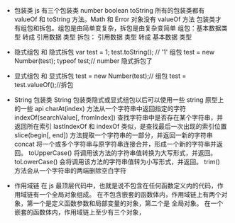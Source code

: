 <!--
 * @Author: your name
 * @Date: 2021-12-09 09:37:30
 * @LastEditTime: 2021-12-09 10:17:01
 * @LastEditors: Please set LastEditors
 * @Description: 打开koroFileHeader查看配置 进行设置: https://github.com/OBKoro1/koro1FileHeader/wiki/%E9%85%8D%E7%BD%AE
 * @FilePath: \study notes\javascript\js高级程序设计\other.md
-->

- 包装类
  js 有三个包装类 number boolean toString
  所有的包装类都有 valueOf 和 toString 方法。Math 和 Error 对象没有 valueOf 方法
  包装类才有组包和拆包。组包是由简单变复杂，拆包是由复杂变简单
  组包：基本数据类型 转成 引用数据 类型
  拆包： 引用数据 类型 转成 基本数据 类型

- 隐式组包 和 隐式拆包
  var test = 1; test.toString(); // '1' 组包 test = new Number(test);
  typeof test;// number 隐式拆包了
- 显式组包 和 显式拆包
  test = new Number(test);// 组包
  test = test.valueOf();//拆包

- String 包装类
  String 包装类隐式或显式组包以后可以使用一些 string 原型上的一些 api
  charAt(index) 方法从一个字符串中返回指定的字符
  indexOf(searchValue[, fromIndex]) 查找字符串中是否存在某个字符串，并返回所在索引
  lastIndexOf 和 indexOf 类似，是查找最后一次出现的索引位置
  slice(begin[, end]) 方法提取一个字符串的一部分，并返回一新的字符串
  concat 将一个或多个字符串与原字符串连接合并，形成一个新的字符串并返回。
  toUpperCase() 将调用该方法的字符串值转换为大写形式，并返回。
  toLowerCase() 会将调用该方法的字符串值转为小写形式，并返回。
  trim() 方法会从一个字符串的两端删除空白字符
- 作用域链
  在 js 最顶层代码中，也就是说不包含在任何函数定义内的代码，作用域链有一个全局对象组成。
  在不包含嵌套的函数体内，作用域链上有两个对象，第一个是定义函数参数和局部变量的对象，第二个是
  全局对象。
  在一个嵌套的函数体内，作用域链上至少有三个对象，
